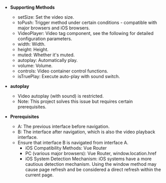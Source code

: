 - **Supporting Methods**
  - setSize: Set the video size.
  - toPush: Trigger method under certain conditions - compatible with major browsers and iOS browsers.
  - VideoPlayer: Video tag component, see the following for detailed configuration parameters.
  - width: Width.
  - height: Height.
  - muted: Whether it's muted.
  - autoplay: Automatically play.
  - volume: Volume.
  - controls: Video container control functions.
  - isTruePlay: Execute auto-play with sound switch.

- **autoplay**
  - Video autoplay (with sound) is restricted.
  - Note: This project solves this issue but requires certain prerequisites.



- **Prerequisites**
  - A: The previous interface before navigation.
  - B: The interface after navigation, which is also the video playback interface.
  - Ensure that interface B is navigated from interface A.
    - iOS Compatibility Methods: Vue Router
    - PC (various major browsers): Vue Router, window.location.href
    - iOS System Detection Mechanism: iOS systems have a more cautious detection mechanism. Using the window method may cause page refresh and be considered a direct refresh within the current page.
